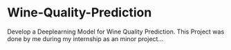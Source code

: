 # Wine-Quality-Prediction
Develop a Deeplearning Model for Wine Quality Prediction.
This Project was done by me during my internship as an minor project...
